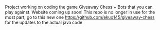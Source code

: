 Project working on coding the game Giveaway Chess + Bots that you can play against. Website coming up soon!
This repo is no longer in use for the most part, go to this new one https://github.com/ekuo145/giveaway-chess for the updates to the actual java code
